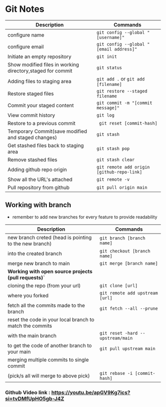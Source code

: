 # Git Notes

| Description                                                | Commands                                   |
| ---------------------------------------------------------- | ------------------------------------------ |
| configure name                                             | `git config --global "[username]"`         |
| configure email                                            | `git config --global "[email address]"`    |
| Initiate an empty repository                               | `git init`                                 |
| Show modified files in working directory,staged for commit | `git status`                               |
| Adding files to staging area                               | `git add .` or `git add [filename]`        |
| Restore staged files                                       | `git restore --staged filename`            |
| Commit your staged content                                 | `git commit -m "[commit message]"`         |
| View commit history                                        | `git log`                                  |
| Restore to a previous commit                               | ` git reset [commit-hash]`                 |
| Temporary Commit(save modified and staged changes)         | `git stash`                                |
| Get stashed files back to staging area                     | `git stash pop`                            |
| Remove stashed files                                       | `git stash clear`                          |
| Adding github repo origin                                  | `git remote add origin [github-repo-link]` |
| Show all the URL's attached                                | `git remote -v`                            |
| Pull repository from github                                | `git pull origin main`                     |

## Working with branch
* remember to add new branches for every feature to provide readability

| **Description**                                           | **Commands**                                |
| --------------------------------------------------------- | ------------------------------------------- |
| new branch creted (head is pointing to the new branch)    | `git branch [branch name]`                  |
| into the created branch                                   | `git checkout [branch name]`                |
| merge new branch to main                                  | `git merge [branch name]`                   |
| **Working with open source projects (pull requests)`**                                                  | 
| cloning the repo (from your url)                          | `git clone [url]`                           |
| where you forked                                          | `git remote add upstream [url]`             |
| fetch all the commits made to the branch                  | `git fetch --all --prune`                   |
| reset the code in your local branch to match the commits                                                | 
| with the main branch                                      | `git reset -hard --upstream/main`           |
| to get the code of another branch to your main            | `git pull upstream main`                    | 
| merging multiple commits to single commit                                                               |
| (pick/s all will merge to above pick)                     | `git rebase -i [commit-hash]`               |


### Github Video link : https://youtu.be/apGV9Kg7ics?si=tvDMfUpHO5gb-J4Z
